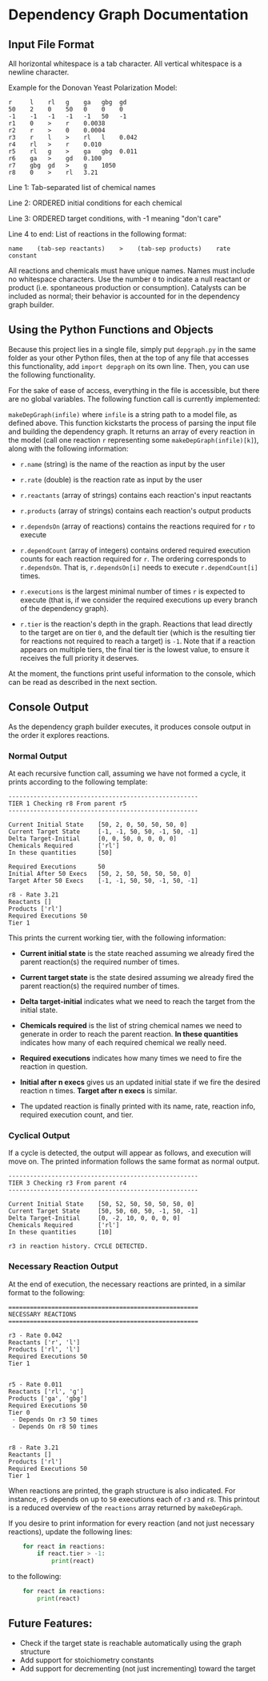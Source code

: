 # Dependency Graph Documentation

## Input File Format

All horizontal whitespace is a tab character.
All vertical whitespace is a newline character.

Example for the Donovan Yeast Polarization Model:

```
r     l    rl   g    ga   gbg  gd
50    2    0    50   0    0    0
-1    -1   -1   -1   -1   50   -1
r1    0    >    r    0.0038
r2    r    >    0    0.0004
r3    r    l    >    rl   l    0.042
r4    rl   >    r    0.010
r5    rl   g    >    ga   gbg  0.011
r6    ga   >    gd   0.100
r7    gbg  gd   >    g    1050
r8    0    >    rl   3.21
```

Line 1: Tab-separated list of chemical names

Line 2: ORDERED initial conditions for each chemical

Line 3: ORDERED target conditions, with -1 meaning "don't care"

Line 4 to end: List of reactions in the following format:

```
name    (tab-sep reactants)    >    (tab-sep products)    rate constant
```

All reactions and chemicals must have unique names. Names must include
no whitespace characters. Use the number `0` to indicate a null reactant or product (i.e. spontaneous production or consumption). Catalysts can be included as normal; their behavior is accounted for in the dependency graph builder.

## Using the Python Functions and Objects

Because this project lies in a single file, simply put `depgraph.py` in the same folder as your other Python files, then at the top of any file that accesses this functionality, add `import depgraph` on its own line. Then, you can use the following functionality.

For the sake of ease of access, everything in the file is accessible, but there are no global variables. The following function call is currently implemented:

`makeDepGraph(infile)` where `infile` is a string path to a model file, as defined above. This function kickstarts the process of parsing the input file and building the dependency graph. It returns an array of every reaction in the model (call one reaction `r` representing some `makeDepGraph(infile)[k]`), along with the following information:

- `r.name` (string) is the name of the reaction as input by the user

- `r.rate` (double) is the reaction rate as input by the user

- `r.reactants` (array of strings) contains each reaction's input reactants

- `r.products` (array of strings) contains each reaction's output products

- `r.dependsOn` (array of reactions) contains the reactions required for `r` to execute

- `r.dependCount` (array of integers) contains ordered required execution counts for each reaction required for `r`. The ordering corresponds to `r.dependsOn`. That is, `r.dependsOn[i]` needs to execute `r.dependCount[i]` times.

- `r.executions` is the largest minimal number of times `r` is expected to execute (that is, if we consider the required executions up every branch of the dependency graph).

- `r.tier` is the reaction's depth in the graph. Reactions that lead directly to the target are on tier `0`, and the default tier (which is the resulting tier for reactions not required to reach a target) is `-1`. Note that if a reaction appears on multiple tiers, the final tier is the lowest value, to ensure it receives the full priority it deserves.

At the moment, the functions print useful information to the console, which can be read as described in the next section.

## Console Output

As the dependency graph builder executes, it produces console output in the order it explores reactions. 

### Normal Output

At each recursive function call, assuming we have not formed a cycle, it prints according to the following template:

```
-----------------------------------------------------
TIER 1 Checking r8 From parent r5
-----------------------------------------------------

Current Initial State    [50, 2, 0, 50, 50, 50, 0]
Current Target State     [-1, -1, 50, 50, -1, 50, -1]
Delta Target-Initial     [0, 0, 50, 0, 0, 0, 0]
Chemicals Required       ['rl']
In these quantities      [50]

Required Executions      50
Initial After 50 Execs   [50, 2, 50, 50, 50, 50, 0]
Target After 50 Execs    [-1, -1, 50, 50, -1, 50, -1]

r8 - Rate 3.21
Reactants []
Products ['rl']
Required Executions 50
Tier 1
```

This prints the current working tier, with the following information:

- **Current initial state** is the state reached assuming we already fired the parent reaction(s) the required number of times.

- **Current target state** is the state desired assuming we already fired the parent reaction(s) the required number of times.

- **Delta target-initial** indicates what we need to reach the target from the initial state.

- **Chemicals required** is the list of string chemical names we need to generate in order to reach the parent reaction. **In these quantities** indicates how many of each required chemical we really need.

- **Required executions** indicates how many times we need to fire the reaction in question.

- **Initial after n execs** gives us an updated initial state if we fire the desired reaction n times. **Target after n execs** is similar.

- The updated reaction is finally printed with its name, rate, reaction info, required execution count, and tier.

### Cyclical Output

If a cycle is detected, the output will appear as follows, and execution will move on. The printed information follows the same format as normal output.

```
-----------------------------------------------------
TIER 3 Checking r3 From parent r4
-----------------------------------------------------

Current Initial State    [50, 52, 50, 50, 50, 50, 0]
Current Target State     [50, 50, 60, 50, -1, 50, -1]
Delta Target-Initial     [0, -2, 10, 0, 0, 0, 0]
Chemicals Required       ['rl']
In these quantities      [10]

r3 in reaction history. CYCLE DETECTED.
```

### Necessary Reaction Output

At the end of execution, the necessary reactions are printed, in a similar format to the following:

```
=====================================================
NECESSARY REACTIONS
=====================================================

r3 - Rate 0.042
Reactants ['r', 'l']
Products ['rl', 'l']
Required Executions 50
Tier 1


r5 - Rate 0.011
Reactants ['rl', 'g']
Products ['ga', 'gbg']
Required Executions 50
Tier 0
 - Depends On r3 50 times
 - Depends On r8 50 times


r8 - Rate 3.21
Reactants []
Products ['rl']
Required Executions 50
Tier 1
```

When reactions are printed, the graph structure is also indicated. For instance, `r5` depends on up to `50` executions each of `r3` and `r8`. This printout is a reduced overview of the `reactions` array returned by `makeDepGraph`.  

If you desire to print information for every reaction (and not just necessary reactions), update the following lines:

```python
	for react in reactions:
		if react.tier > -1:
			print(react)
```

to the following:

```python
	for react in reactions:
		print(react)
```

## Future Features:

- Check if the target state is reachable automatically using the graph structure
- Add support for stoichiometry constants
- Add support for decrementing (not just incrementing) toward the target